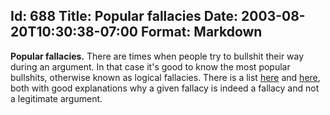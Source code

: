 Id: 688
Title: Popular fallacies
Date: 2003-08-20T10:30:38-07:00
Format: Markdown
--------------
**Popular fallacies.** There are times when people try to bullshit their
way during an argument. In that case it's good to know the most popular
bullshits, otherwise known as logical fallacies. There is a list
[here](http://www.datanation.com/fallacies/index.htm) and
[here](http://www.nizkor.org/features/fallacies/), both with good
explanations why a given fallacy is indeed a fallacy and not a
legitimate argument.
